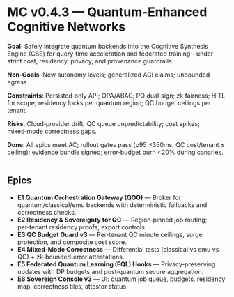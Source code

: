 # MC v0.4.3 — Quantum‑Enhanced Cognitive Networks

**Goal**: Safely integrate quantum backends into the Cognitive Synthesis Engine (CSE) for query‑time acceleration and federated training—under strict cost, residency, privacy, and provenance guardrails.

**Non‑Goals**: New autonomy levels; generalized AGI claims; unbounded egress.

**Constraints**: Persisted‑only API; OPA/ABAC; PQ dual‑sign; zk fairness; HITL for scope; residency locks per quantum region; QC budget ceilings per tenant.

**Risks**: Cloud‑provider drift; QC queue unpredictability; cost spikes; mixed‑mode correctness gaps.

**Done**: All epics meet AC; rollout gates pass (p95 ≤350ms; QC cost/tenant ≤ ceiling); evidence bundle signed; error‑budget burn <20% during canaries.

---
## Epics
- **E1 Quantum Orchestration Gateway (QOG)** — Broker for quantum/classical/emu backends with deterministic fallbacks and correctness checks.
- **E2 Residency & Sovereignty for QC** — Region‑pinned job routing; per‑tenant residency proofs; export controls.
- **E3 QC Budget Guard v3** — Per‑tenant QC minute ceilings, surge protection, and composite cost score.
- **E4 Mixed‑Mode Correctness** — Differential tests (classical vs emu vs QC) + zk‑bounded‑error attestations.
- **E5 Federated Quantum Learning (FQL) Hooks** — Privacy‑preserving updates with DP budgets and post‑quantum secure aggregation.
- **E6 Sovereign Console v3** — UI: quantum job queue, budgets, residency map, correctness tiles, attestor status.